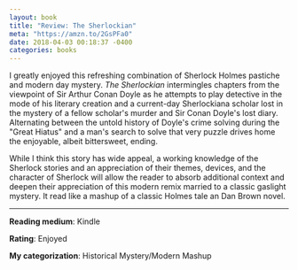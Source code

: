 ```yaml
--- 
layout: book
title: "Review: The Sherlockian" 
meta: "https://amzn.to/2GsPFa0"
date: 2018-04-03 00:18:37 -0400
categories: books
---
```

<!-- Meta is simply the desired link of the title -->
<!-- CMD+SHIFT+OPT+D for date in Sublime Text (insertDate plugin) -->
I greatly enjoyed this refreshing combination of Sherlock Holmes pastiche and modern day mystery. _The Sherlockian_ intermingles chapters from the viewpoint of Sir Arthur Conan Doyle as he attempts to play detective in the mode of his literary creation and a current-day Sherlockiana scholar lost in the mystery of a fellow scholar's murder and Sir Conan Doyle's lost diary. Alternating between the untold history of Doyle's crime solving during the "Great Hiatus" and a man's search to solve that very puzzle drives home the enjoyable, albeit bittersweet, ending. 

While I think this story has wide appeal, a working knowledge of the Sherlock stories and an appreciation of their themes, devices, and the character of Sherlock will allow the reader to absorb additional context and deepen their appreciation of this modern remix married to a classic gaslight mystery. It read like a mashup of a classic Holmes tale an Dan Brown novel.

---
**Reading medium**: Kindle  
<!-- Kindle, Paperback, etc. -->
**Rating**: Enjoyed  
<!-- Highly Recommend, Enjoyed, Pass -->
**My categorization**: Historical Mystery/Modern Mashup
